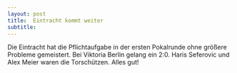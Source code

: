 ```yaml
---
layout: post
title:  Eintracht kommt weiter
subtitle:  
---
```


Die Eintracht hat die Pflichtaufgabe in der ersten Pokalrunde ohne größere Probleme gemeistert. Bei Viktoria Berlin gelang ein 2:0. Haris Seferovic und Alex Meier waren die Torschützen. Alles gut!


